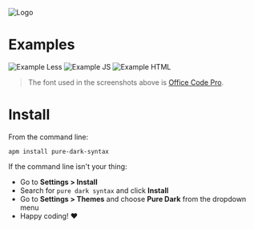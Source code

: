 
![Logo](https://media.githubusercontent.com/media/polymoon/pure-dark-syntax/master/assets/logo.png)

# Examples
![Example Less](https://media.githubusercontent.com/media/polymoon/pure-dark-syntax/master/assets/example-less.png)
![Example JS](https://media.githubusercontent.com/media/polymoon/pure-dark-syntax/master/assets/example-js.png)
![Example HTML](https://media.githubusercontent.com/media/polymoon/pure-dark-syntax/master/assets/example-html.png)

> The font used in the screenshots above is [Office Code Pro](https://github.com/nathco/Office-Code-Pro).

# Install

From the command line:

`apm install pure-dark-syntax`

If the command line isn't your thing:

- Go to **Settings > Install**
- Search for `pure dark syntax` and click **Install**
- Go to **Settings > Themes** and choose **Pure Dark** from the dropdown menu
- Happy coding! ♥
